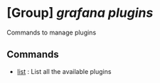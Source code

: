 # [Group] _grafana plugins_

Commands to manage plugins

## Commands

- [list](/Commands/grafana/plugins/_list.md)
: List all the available plugins
